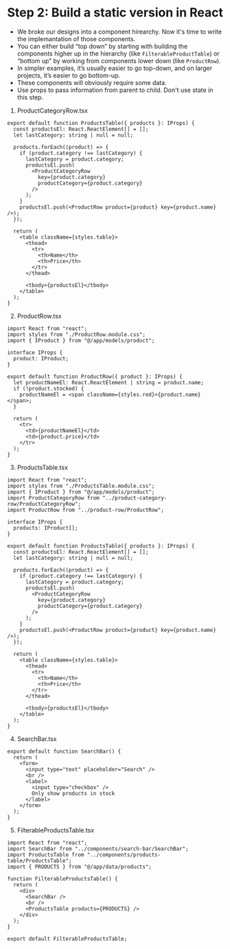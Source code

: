 # Step 2: Build a static version in React 

- We broke our designs into a component hirearchy. Now it's time to write the implemantation of those components.
- You can either build “top down” by starting with building the components higher up in the hierarchy (like `FilterableProductTable`) or “bottom up” by working from components lower down (like `ProductRow`).
- In simpler examples, it’s usually easier to go top-down, and on larger projects, it’s easier to go bottom-up.
- These components will obviously require some data. 
- Use props to pass information from parent to child. Don't use state in this step.


1. ProductCategoryRow.tsx
   
```TSX
export default function ProductsTable({ products }: IProps) {
  const productsEl: React.ReactElement[] = [];
  let lastCategory: string | null = null;

  products.forEach((product) => {
    if (product.category !== lastCategory) {
      lastCategory = product.category;
      productsEl.push(
        <ProductCategoryRow
          key={product.category}
          productCategory={product.category}
        />
      );
    }
    productsEl.push(<ProductRow product={product} key={product.name} />);
  });

  return (
    <table className={styles.table}>
      <thead>
        <tr>
          <th>Name</th>
          <th>Price</th>
        </tr>
      </thead>

      <tbody>{productsEl}</tbody>
    </table>
  );
}
```

2. ProductRow.tsx

``` TSX
import React from "react";
import styles from "./ProductRow.module.css";
import { IProduct } from "@/app/models/product";

interface IProps {
  product: IProduct;
}

export default function ProductRow({ product }: IProps) {
  let productNameEl: React.ReactElement | string = product.name;
  if (!product.stocked) {
    productNameEl = <span className={styles.red}>{product.name}</span>;
  }

  return (
    <tr>
      <td>{productNameEl}</td>
      <td>{product.price}</td>
    </tr>
  );
}
```

3. ProductsTable.tsx

``` TSX
import React from "react";
import styles from "./ProductsTable.module.css";
import { IProduct } from "@/app/models/product";
import ProductCategoryRow from "../product-category-row/ProductCategoryRow";
import ProductRow from "../product-row/ProductRow";

interface IProps {
  products: IProduct[];
}

export default function ProductsTable({ products }: IProps) {
  const productsEl: React.ReactElement[] = [];
  let lastCategory: string | null = null;

  products.forEach((product) => {
    if (product.category !== lastCategory) {
      lastCategory = product.category;
      productsEl.push(
        <ProductCategoryRow
          key={product.category}
          productCategory={product.category}
        />
      );
    }
    productsEl.push(<ProductRow product={product} key={product.name} />);
  });

  return (
    <table className={styles.table}>
      <thead>
        <tr>
          <th>Name</th>
          <th>Price</th>
        </tr>
      </thead>

      <tbody>{productsEl}</tbody>
    </table>
  );
}
```

4. SearchBar.tsx

```TSX
export default function SearchBar() {
  return (
    <form>
      <input type="text" placeholder="Search" />
      <br />
      <label>
        <input type="checkbox" />
        Only show products in stock
      </label>
    </form>
  );
}

```

5. FilterableProductsTable.tsx

```TSX
import React from "react";
import SearchBar from "../components/search-bar/SearchBar";
import ProductsTable from "../components/products-table/ProductsTable";
import { PRODUCTS } from "@/app/data/products";

function FilterableProductsTable() {
  return (
    <div>
      <SearchBar />
      <br />
      <ProductsTable products={PRODUCTS} />
    </div>
  );
}

export default FilterableProductsTable;

```
